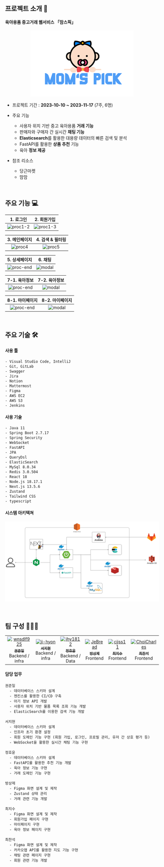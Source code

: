 ## 프로젝트 소개 📖
#### 육아용품 중고거래 웹서비스 「맘스픽」 
<div align=center>
  <img src="readme_assets/logo.png" />
</div>

- 프로젝트 기간 : **2023-10-10 ~ 2023-11-17** (7주, 6명)

- 주요 기능
    - 사용자 위치 기반 중고 육아용품 **거래 기능**
    - 판매자와 구매자 간 실시간 **채팅 기능**
    - **Elasticsearch**를 활용한 대용량 데이터의 빠른 검색 및 분석
    - FastAPI를 활용한 **상품 추천** 기능
    - 육아 **정보 제공** 

- 참조 리소스
    - 당근마켓
    - 맘맘   
<br>      

## 주요 기능 💻
|1. 로그인|2. 회원가입|
|:---:|:---:|
|![proc1-2](/readme_assets/C202%20시연%20시나리오_page-0001.jpg)|![proc1-3](/readme_assets/C202%20시연%20시나리오_page-0002.jpg)|

|3. 메인페이지 |4. 검색 & 필터링|
|:---:|:---:|
|![proc4](/readme_assets/C202%20시연%20시나리오_page-0005.jpg)|![proc5](/readme_assets/C202%20시연%20시나리오_page-0006.jpg)|

|5. 상세페이지|6. 채팅|
|:---:|:---:|
|![proc-end](/readme_assets/C202%20시연%20시나리오_page-0007.jpg)|![modal](/readme_assets/C202%20시연%20시나리오_page-0008.jpg)|

|7-1. 육아정보|7-2. 육아정보|
|:---:|:---:|
|![proc-end](/readme_assets/C202%20시연%20시나리오_page-0009.jpg)|![modal](/readme_assets/C202%20시연%20시나리오_page-0010.jpg)|

|8-1. 마이페이지|8-2. 마이페이지|
|:---:|:---:|
|![proc-end](/readme_assets/C202%20시연%20시나리오_page-0011.jpg)|![modal](/readme_assets/C202%20시연%20시나리오_page-0012.jpg)|
<br>

## 주요 기술 🛠
#### 사용 툴
```
- Visual Studio Code, IntelliJ
- Git, GitLab
- Swagger
- Jira
- Notion
- Mattermost
- Figma
- AWS EC2
- AWS S3
- Jenkins
```

#### 사용 기술
```
- Java 11
- Spring Boot 2.7.17
- Spring Security
- WebSocket
- FastAPI
- JPA
- QueryDsl 
- ElasticSearch
- MySql 8.0.34
- Redis 3.0.504
- React 18
- Node.js 18.17.1
- Next.js 13.5.6
- Zustand 
- Tailwind CSS 
- typescript
```

#### 시스템 아키텍쳐
![architecture](/readme_assets/architecture.png)

<br>

## 팀 구성 👨‍👨‍👦
<table align="center">
    <tr align="center">
        <td><a href="https://github.com/wnsdlf925">
            <img src="https://avatars.githubusercontent.com/u/62425882?v=4" width="100px" height="100px" alt="wnsdlf925"/><br />
            <sub><b>권준일</b></sub></a>
            <br/> Backend / infra 
        </td>
        <td><a href="https://github.com/ji-hyon">
            <img src="https://avatars.githubusercontent.com/u/120673992?v=4" width="100px" height="100px" alt="ji-hyon"/><br />
            <sub><b>서지현</b></sub></a>  
            <br /> Backend / infra 
        </td>
        <td><a href="https://github.com/jhy1812">
            <img src="https://avatars.githubusercontent.com/u/122588619?v=4" width="100px" height="100px"alt="jhy1812"/><br />
            <sub><b>정호윤</b></sub></a>
            <br /> Backend / Data  
        </td>
        <td><a href="https://github.com/JeBread">
            <img src="https://avatars.githubusercontent.com/u/108921478?v=4" width="100px" height="100px" alt="JeBread"/><br />
            <sub><b>방상제</b></sub></a>
            <br /> Frontend 
        </td>
        <td><a href="https://github.com/cjjss11">
            <img src="https://avatars.githubusercontent.com/u/122518199?v=4" width="100px" height="100px" alt="cjjss11"/><br />
            <sub><b>최지수</b></sub></a>
            <br /> Frontend 
        </td>
        <td><a href="https://github.com/ChoiCharles">
            <img src="https://avatars.githubusercontent.com/u/122588654?v=4" width="100px" height="100px" alt="ChoiCharles"/><br />
            <sub><b>최찬석</b></sub></a>
            <br /> Frontend 
        </td>
    </tr>
</table>

#### 담당 업무
```
권준일 
  - 데이터베이스 스키마 설계
  - 젠킨스를 활용한 CI/CD 구축
  - 아기 정보 API 개발
  - 사용자 위치 기반 물품 목록 조회 기능 개발
  - ElasticSearch를 이용한 검색 기능 개발
  
서지현 
  - 데이터베이스 스키마 설계
  - 인프라 초기 환경 설정 
  - 회원 도메인 기능 구현 (회원 가입, 로그인, 프로필 관리, 유저 간 상호 평가 등)
  - WebSocket을 활용한 실시간 채팅 기능 구현

정호윤 
  - 데이터베이스 스키마 설계
  - FastAPI를 활용한 추천 기능 개발
  - 육아 정보 기능 구현
  - 거래 도메인 기능 구현

방상제  
  - Figma 화면 설계 및 제작 
  - Zustand 상태 관리 
  - 거래 관련 기능 개발

최지수
  - Figma 화면 설계 및 제작 
  - 회원가입 페이지 구현
  - 마이페이지 구현
  - 육아 정보 페이지 구현 

최찬석  
  - Figma 화면 설계 및 제작 
  - 카카오맵 API를 활용한 지도 기능 구현
  - 채팅 관련 페이지 구현
  - 회원 관련 기능 개발 
```
